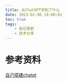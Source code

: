 ```yaml
---
title: 从ChatGPT学到了什么
date: 2023-01-06 18:00:01
toc: true
tags:
    - 每日更新
    - 技术分享
---
```



# 参考资料

[自己搭建chatpt](https://github.com/BlinkDL/ChatRWKV)